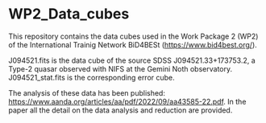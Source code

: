 # WP2_Data_cubes

This repository contains the data cubes used in the Work Package 2 (WP2) of the International Trainig Network BiD4BESt (https://www.bid4best.org/).

J094521.fits is the data cube of the source SDSS J094521.33+173753.2, a Type-2 quasar observed with NIFS at the Gemini Noth observatory.
J094521_stat.fits is the corresponding error cube.

The analysis of these data has been published: https://www.aanda.org/articles/aa/pdf/2022/09/aa43585-22.pdf. In the paper all the detail on the data analysis and reduction are provided.


